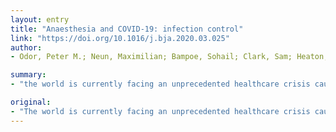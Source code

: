 ```yaml
---
layout: entry
title: "Anaesthesia and COVID-19: infection control"
link: "https://doi.org/10.1016/j.bja.2020.03.025"
author:
- Odor, Peter M.; Neun, Maximilian; Bampoe, Sohail; Clark, Sam; Heaton, Daniel; Hoogenboom, Emilie M.; Patel, Anil; Brown, Michael; Kamming, Damon

summary:
- "the world is currently facing an unprecedented healthcare crisis caused by a pandemic novel beta coronavirus. The pathogen is spread by human-to-human transmission via droplets exposure and contact transfer. Controlling infection to prevent the spread of SARS-CoV-2 is the primary public healthcare intervention used. This article presents a summary of learning points in epidemiological infection control from the SARS epidemic."

original:
- "The world is currently facing an unprecedented healthcare crisis caused by a pandemic novel beta coronavirus, severe acute respiratory syndrome coronavirus 2 (SARS-CoV-2). The pathogen is spread by human-to-human transmission via droplets exposure and contact transfer, causing mild symptoms in the majority of cases, but critical illness, bilateral viral pneumonia, and acute respiratory distress syndrome (ARDS) in a minority. Currently, controlling infection to prevent the spread of SARS-CoV-2 is the primary public healthcare intervention used. The pace of transmission and global scale of SARS-CoV-2 infections has implications for strategic oversight, resource management, and responsiveness in infection control. This article presents a summary of learning points in epidemiological infection control from the SARS epidemic, alongside a review of evidence connecting current understanding of the virologic and environmental contamination properties of SARS-CoV-2. We present suggestions for how personal protective equipment policies relate to the viral pandemic context and how the risk of transmission by and to anaesthetists, intensivists, and other healthcare workers can be minimised."
---
```


